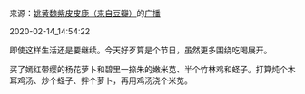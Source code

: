 来源：[姚黄魏紫皮皮鹿（来自豆瓣）](https://www.douban.com/people/OlgaHueng/)的[广播](https://www.douban.com/people/OlgaHueng/status/2810355554/)


2020-02-14_14:54:22


即使这样生活还是要继续。今天好歹算是个节日，虽然更多围绕吃喝展开。

买了嫣红带缨的杨花萝卜和碧里一捺朱的嫩米苋、半个竹林鸡和蛏子。打算炖个木耳鸡汤、炒个蛏子、拌个萝卜，再用鸡汤浇个米苋。
